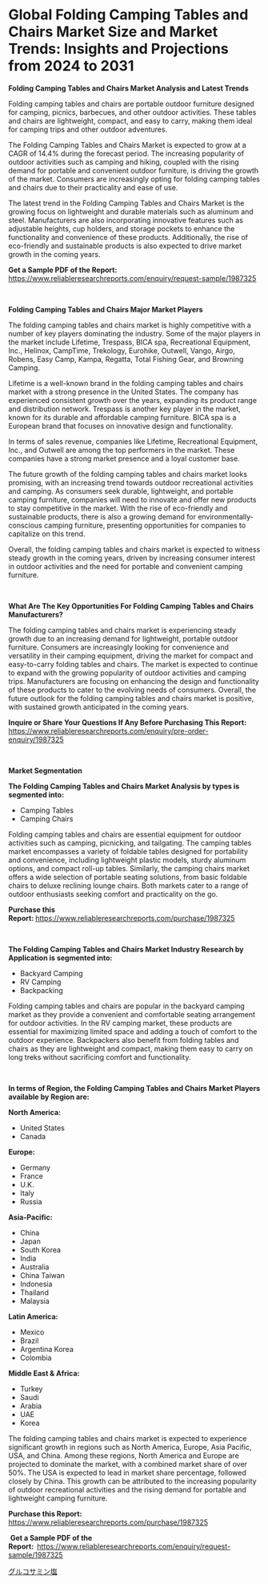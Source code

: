 <p><h1>Global Folding Camping Tables and Chairs Market Size and Market Trends: Insights and Projections from 2024 to 2031</h1></p><p><strong>Folding Camping Tables and Chairs Market Analysis and Latest Trends</strong></p>
<p><p>Folding camping tables and chairs are portable outdoor furniture designed for camping, picnics, barbecues, and other outdoor activities. These tables and chairs are lightweight, compact, and easy to carry, making them ideal for camping trips and other outdoor adventures.</p><p>The Folding Camping Tables and Chairs Market is expected to grow at a CAGR of 14.4% during the forecast period. The increasing popularity of outdoor activities such as camping and hiking, coupled with the rising demand for portable and convenient outdoor furniture, is driving the growth of the market. Consumers are increasingly opting for folding camping tables and chairs due to their practicality and ease of use.</p><p>The latest trend in the Folding Camping Tables and Chairs Market is the growing focus on lightweight and durable materials such as aluminum and steel. Manufacturers are also incorporating innovative features such as adjustable heights, cup holders, and storage pockets to enhance the functionality and convenience of these products. Additionally, the rise of eco-friendly and sustainable products is also expected to drive market growth in the coming years.</p></p>
<p><strong>Get a Sample PDF of the Report:&nbsp;</strong> <a href="https://www.reliableresearchreports.com/enquiry/request-sample/1987325">https://www.reliableresearchreports.com/enquiry/request-sample/1987325</a></p>
<p>&nbsp;</p>
<p><strong>Folding Camping Tables and Chairs Major Market Players</strong></p>
<p><p>The folding camping tables and chairs market is highly competitive with a number of key players dominating the industry. Some of the major players in the market include Lifetime, Trespass, BICA spa, Recreational Equipment, Inc., Helinox, CampTime, Trekology, Eurohike, Outwell, Vango, Airgo, Robens, Easy Camp, Kampa, Regatta, Total Fishing Gear, and Browning Camping.</p><p>Lifetime is a well-known brand in the folding camping tables and chairs market with a strong presence in the United States. The company has experienced consistent growth over the years, expanding its product range and distribution network. Trespass is another key player in the market, known for its durable and affordable camping furniture. BICA spa is a European brand that focuses on innovative design and functionality.</p><p>In terms of sales revenue, companies like Lifetime, Recreational Equipment, Inc., and Outwell are among the top performers in the market. These companies have a strong market presence and a loyal customer base.</p><p>The future growth of the folding camping tables and chairs market looks promising, with an increasing trend towards outdoor recreational activities and camping. As consumers seek durable, lightweight, and portable camping furniture, companies will need to innovate and offer new products to stay competitive in the market. With the rise of eco-friendly and sustainable products, there is also a growing demand for environmentally-conscious camping furniture, presenting opportunities for companies to capitalize on this trend.</p><p>Overall, the folding camping tables and chairs market is expected to witness steady growth in the coming years, driven by increasing consumer interest in outdoor activities and the need for portable and convenient camping furniture.</p></p>
<p>&nbsp;</p>
<p><strong>What Are The Key Opportunities For Folding Camping Tables and Chairs Manufacturers?</strong></p>
<p><p>The folding camping tables and chairs market is experiencing steady growth due to an increasing demand for lightweight, portable outdoor furniture. Consumers are increasingly looking for convenience and versatility in their camping equipment, driving the market for compact and easy-to-carry folding tables and chairs. The market is expected to continue to expand with the growing popularity of outdoor activities and camping trips. Manufacturers are focusing on enhancing the design and functionality of these products to cater to the evolving needs of consumers. Overall, the future outlook for the folding camping tables and chairs market is positive, with sustained growth anticipated in the coming years.</p></p>
<p><strong>Inquire or Share Your Questions If Any Before Purchasing This Report:</strong> <a href="https://www.reliableresearchreports.com/enquiry/pre-order-enquiry/1987325">https://www.reliableresearchreports.com/enquiry/pre-order-enquiry/1987325</a></p>
<p>&nbsp;</p>
<p><strong>Market Segmentation</strong></p>
<p><strong>The Folding Camping Tables and Chairs Market Analysis by types is segmented into:</strong></p>
<p><ul><li>Camping Tables</li><li>Camping Chairs</li></ul></p>
<p><p>Folding camping tables and chairs are essential equipment for outdoor activities such as camping, picnicking, and tailgating. The camping tables market encompasses a variety of foldable tables designed for portability and convenience, including lightweight plastic models, sturdy aluminum options, and compact roll-up tables. Similarly, the camping chairs market offers a wide selection of portable seating solutions, from basic foldable chairs to deluxe reclining lounge chairs. Both markets cater to a range of outdoor enthusiasts seeking comfort and practicality on the go.</p></p>
<p><strong>Purchase this Report:&nbsp;</strong><a href="https://www.reliableresearchreports.com/purchase/1987325">https://www.reliableresearchreports.com/purchase/1987325</a></p>
<p>&nbsp;</p>
<p><strong>The Folding Camping Tables and Chairs Market Industry Research by Application is segmented into:</strong></p>
<p><ul><li>Backyard Camping</li><li>RV Camping</li><li>Backpacking</li></ul></p>
<p><p>Folding camping tables and chairs are popular in the backyard camping market as they provide a convenient and comfortable seating arrangement for outdoor activities. In the RV camping market, these products are essential for maximizing limited space and adding a touch of comfort to the outdoor experience. Backpackers also benefit from folding tables and chairs as they are lightweight and compact, making them easy to carry on long treks without sacrificing comfort and functionality.</p></p>
<p>&nbsp;</p>
<p><strong>In terms of Region, the Folding Camping Tables and Chairs Market Players available by Region are:</strong></p>
<p>
    <p> <strong> North America: </strong>
        <ul>
            <li>United States</li>
            <li>Canada</li>
        </ul>
        </p> 
    <p> <strong> Europe: </strong>
        <ul>
            <li>Germany</li>
            <li>France</li>
            <li>U.K.</li>
            <li>Italy</li>
            <li>Russia</li>
        </ul>
        </p> 
    <p> <strong> Asia-Pacific: </strong>
        <ul>
            <li>China</li>
            <li>Japan</li>
            <li>South Korea</li>
            <li>India</li>
            <li>Australia</li>
            <li>China Taiwan</li>
            <li>Indonesia</li>
            <li>Thailand</li>
            <li>Malaysia</li>
        </ul>
        </p> 
    <p> <strong> Latin America: </strong>
        <ul>
            <li>Mexico</li>
            <li>Brazil</li>
            <li>Argentina Korea</li>
            <li>Colombia</li>
        </ul>
        </p> 
    <p> <strong> Middle East & Africa: </strong>
        <ul>
            <li>Turkey</li>
            <li>Saudi</li>
            <li>Arabia</li>
            <li>UAE</li>
            <li>Korea</li>
        </ul>
    </p>
    </p>
<p><p>The folding camping tables and chairs market is expected to experience significant growth in regions such as North America, Europe, Asia Pacific, USA, and China. Among these regions, North America and Europe are projected to dominate the market, with a combined market share of over 50%. The USA is expected to lead in market share percentage, followed closely by China. This growth can be attributed to the increasing popularity of outdoor recreational activities and the rising demand for portable and lightweight camping furniture.</p></p>
<p><strong>Purchase this Report: </strong><a href="https://www.reliableresearchreports.com/purchase/1987325">https://www.reliableresearchreports.com/purchase/1987325</a></p>
<p>&nbsp;<strong>Get a Sample PDF of the Report:&nbsp;&nbsp;</strong><a href="https://www.reliableresearchreports.com/enquiry/request-sample/1987325">https://www.reliableresearchreports.com/enquiry/request-sample/1987325</a></p>
<p><strong></strong></p>
<p><p><a href="https://medium.com/@rudysimonis2023/%E3%82%B0%E3%83%AB%E3%82%B3%E3%82%B5%E3%83%9F%E3%83%B3%E5%A1%A9%E3%81%AE%E5%B8%82%E5%A0%B4%E8%A6%8F%E6%A8%A1%E3%81%AF-%E3%82%B0%E3%83%AD%E3%83%BC%E3%83%90%E3%83%AB%E7%94%A3%E6%A5%AD%E3%81%AB%E3%81%8A%E3%81%91%E3%82%8B%E6%9C%80%E9%81%A9%E3%81%AA%E3%83%9E%E3%83%BC%E3%82%B1%E3%83%86%E3%82%A3%E3%83%B3%E3%82%B0%E3%83%81%E3%83%A3%E3%83%8D%E3%83%AB%E3%82%92%E7%A4%BA%E3%81%97%E3%81%A6%E3%81%84%E3%81%BE%E3%81%99-548fa311cc17">グルコサミン塩</a></p></p>